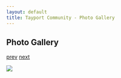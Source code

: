 ```yaml
---
layout: default
title: Tayport Community - Photo Gallery
---
```

## Photo Gallery

[prev](http://tayport.org.uk/photo/30) [next](http://tayport.org.uk/photo/32)

![ ](http://tayport.org.uk/media/031.jpg " ")


